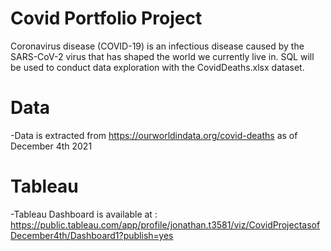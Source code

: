 # Covid Portfolio Project

Coronavirus disease (COVID-19) is an infectious disease caused by the SARS-CoV-2 virus that has shaped the world we currently live in. SQL will be used to conduct data exploration with the CovidDeaths.xlsx dataset.

# Data 
-Data is extracted from https://ourworldindata.org/covid-deaths as of December 4th 2021

# Tableau 
-Tableau Dashboard is available at :
https://public.tableau.com/app/profile/jonathan.t3581/viz/CovidProjectasofDecember4th/Dashboard1?publish=yes
